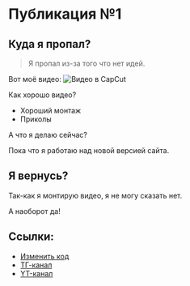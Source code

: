 # Публикация №1
## Куда я пропал?
>Я пропал из-за того что нет идей.

Вот моё видео:
![Видео в CapCut](https://sculkplayz.github.io/site/pub1img1.png)

Как хорошо видео?

- Хороший монтаж
- Приколы

А что я делаю сейчас?

Пока что я работаю над новой версией сайта.

## Я вернусь?
Так-как я монтирую видео, я не могу сказать нет.

А наоборот да!

## Ссылки:
- [Изменить код](post1.md)
- [ТГ-канал](https://t.me/sptvtg)
- [YT-канал](https://m.youtube.com/@pcheshka)
